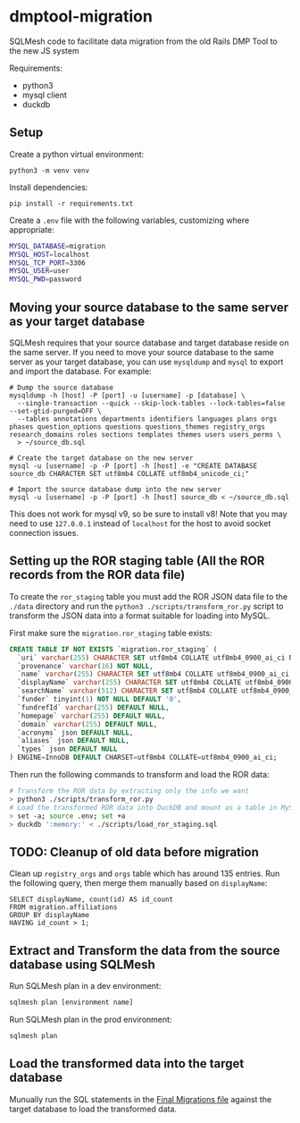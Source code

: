 # dmptool-migration
SQLMesh code to facilitate data migration from the old Rails DMP Tool to the new JS system

Requirements:
- python3
- mysql client
- duckdb

## Setup
Create a python virtual environment:
```
python3 -m venv venv
```

Install dependencies:
```
pip install -r requirements.txt
```

Create a `.env` file with the following variables, customizing where appropriate:
```bash
MYSQL_DATABASE=migration
MYSQL_HOST=localhost
MYSQL_TCP_PORT=3306
MYSQL_USER=user
MYSQL_PWD=password
```

## Moving your source database to the same server as your target database

SQLMesh requires that your source database and target database reside on the same server. If you need to move your source database to the same server as your target database, you can use `mysqldump` and `mysql` to export and import the database.
For example:
```shell
# Dump the source database
mysqldump -h [host] -P [port] -u [username] -p [database] \
  --single-transaction --quick --skip-lock-tables --lock-tables=false --set-gtid-purged=OFF \
  --tables annotations departments identifiers languages plans orgs phases question_options questions questions_themes registry_orgs research_domains roles sections templates themes users users_perms \
  > ~/source_db.sql

# Create the target database on the new server
mysql -u [username] -p -P [port] -h [host] -e "CREATE DATABASE source_db CHARACTER SET utf8mb4 COLLATE utf8mb4_unicode_ci;"

# Import the source database dump into the new server
mysql -u [username] -p -P [port] -h [host] source_db < ~/source_db.sql
```
This does not work for mysql v9, so be sure to install v8!
Note that you may need to use `127.0.0.1` instead of `localhost` for the host to avoid socket connection issues.

## Setting up the ROR staging table (All the ROR records from the ROR data file)

To create the `ror_staging` table you must add the ROR JSON data file to the `./data` directory and run the `python3 ./scripts/transform_ror.py` script to transform the JSON data into a format suitable for loading into MySQL. 

First make sure the `migration.ror_staging` table exists:
```sql
CREATE TABLE IF NOT EXISTS `migration.ror_staging` (
  `uri` varchar(255) CHARACTER SET utf8mb4 COLLATE utf8mb4_0900_ai_ci NOT NULL,
  `provenance` varchar(16) NOT NULL,
  `name` varchar(255) CHARACTER SET utf8mb4 COLLATE utf8mb4_0900_ai_ci NOT NULL,
  `displayName` varchar(255) CHARACTER SET utf8mb4 COLLATE utf8mb4_0900_ai_ci NOT NULL,
  `searchName` varchar(512) CHARACTER SET utf8mb4 COLLATE utf8mb4_0900_ai_ci NOT NULL,
  `funder` tinyint(1) NOT NULL DEFAULT '0',
  `fundrefId` varchar(255) DEFAULT NULL,
  `homepage` varchar(255) DEFAULT NULL,
  `domain` varchar(255) DEFAULT NULL,
  `acronyms` json DEFAULT NULL,
  `aliases` json DEFAULT NULL,
  `types` json DEFAULT NULL
) ENGINE=InnoDB DEFAULT CHARSET=utf8mb4 COLLATE=utf8mb4_0900_ai_ci;
```

Then run the following commands to transform and load the ROR data:
```bash
# Transform the ROR data by extracting only the info we want
> python3 ./scripts/transform_ror.py
# Load the transformed ROR data into DuckDB and mount as a table in MySQL
> set -a; source .env; set +a
> duckdb ':memory:' < ./scripts/load_ror_staging.sql
```

## TODO: Cleanup of old data before migration

Clean up `registry_orgs` and `orgs` table which has around 135 entries. Run the following query, then merge them manually based on `displayName`:
```
SELECT displayName, count(id) AS id_count
FROM migration.affiliations
GROUP BY displayName
HAVING id_count > 1;
```

## Extract and Transform the data from the source database using SQLMesh

Run SQLMesh plan in a dev environment:
```bash
sqlmesh plan [environment name]
```

Run SQLMesh plan in the prod environment:
```bash
sqlmesh plan
```

## Load the transformed data into the target database

Munually run the SQL statements in the [Final Migrations file](docs/FinalMigrationSteps.sql) against the target database to load the transformed data.
